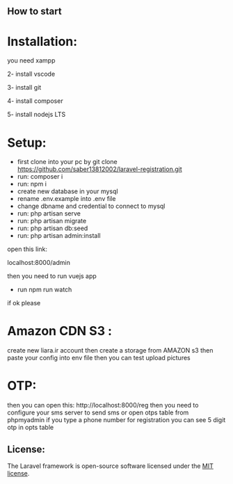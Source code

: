 ## How to start


# Installation:

you need xampp 

2- install vscode 

3- install git

4- install composer

5- install nodejs LTS


# Setup:

- first clone into your pc by git clone https://github.com/saber13812002/laravel-registration.git
- run: composer i
- run: npm i
- create new database in your mysql
- rename .env.example into .env file
- change dbname and credential to connect to mysql
- run: php artisan serve
- run: php artisan migrate
- run: php artisan db:seed
- run: php artisan admin:install

open this link:

localhost:8000/admin

then you need to run vuejs app

- run npm run watch

if ok please

# Amazon CDN S3 :

create new liara.ir account 
then create a storage from AMAZON s3
then paste your config into env file
then you can test upload pictures


# OTP:

then you can open this: http://localhost:8000/reg
then you need to configure your sms server to send sms or open otps table from phpmyadmin
if you type a phone number for registration you can see 5 digit otp in opts table



## License:

The Laravel framework is open-source software licensed under the [MIT license](https://opensource.org/licenses/MIT).
